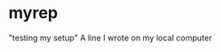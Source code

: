 # myrep
"testing my setup"
A   l i n e   I   w r o t e   o n   m y   l o c a l   c o m p u t e r  
 